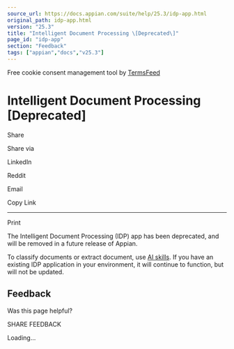 ```yaml
---
source_url: https://docs.appian.com/suite/help/25.3/idp-app.html
original_path: idp-app.html
version: "25.3"
title: "Intelligent Document Processing \[Deprecated\]"
page_id: "idp-app"
section: "Feedback"
tags: ["appian","docs","v25.3"]
---
```



Free cookie consent management tool by [TermsFeed](https://www.termsfeed.com/)

# Intelligent Document Processing \[Deprecated\]

Share

Share via

LinkedIn

Reddit

Email

Copy Link

* * *

Print

The Intelligent Document Processing (IDP) app has been deprecated, and will be removed in a future release of Appian.

To classify documents or extract document, use [AI skills](ai-landing.html). If you have an existing IDP application in your environment, it will continue to function, but will not be updated.

## Feedback

Was this page helpful?

SHARE FEEDBACK

Loading...